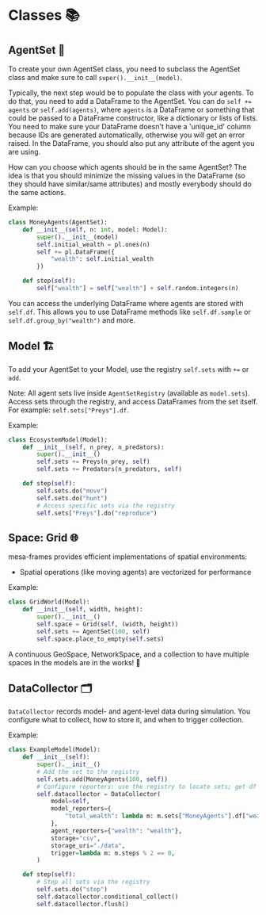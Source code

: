 # Classes 📚

## AgentSet 👥

To create your own AgentSet class, you need to subclass the AgentSet class and make sure to call `super().__init__(model)`.

Typically, the next step would be to populate the class with your agents. To do that, you need to add a DataFrame to the AgentSet. You can do `self += agents` or `self.add(agents)`, where `agents` is a DataFrame or something that could be passed to a DataFrame constructor, like a dictionary or lists of lists. You need to make sure your DataFrame doesn't have a 'unique_id' column because IDs are generated automatically, otherwise you will get an error raised. In the DataFrame, you should also put any attribute of the agent you are using.

How can you choose which agents should be in the same AgentSet? The idea is that you should minimize the missing values in the DataFrame (so they should have similar/same attributes) and mostly everybody should do the same actions.

Example:

```python
class MoneyAgents(AgentSet):
    def __init__(self, n: int, model: Model):
        super().__init__(model)
        self.initial_wealth = pl.ones(n)
        self += pl.DataFrame({
            "wealth": self.initial_wealth
        })

    def step(self):
        self["wealth"] = self["wealth"] + self.random.integers(n)
```

You can access the underlying DataFrame where agents are stored with `self.df`. This allows you to use DataFrame methods like `self.df.sample` or `self.df.group_by("wealth")` and more.

## Model 🏗️

To add your AgentSet to your Model, use the registry `self.sets` with `+=` or `add`.

Note: All agent sets live inside `AgentSetRegistry` (available as `model.sets`). Access sets through the registry, and access DataFrames from the set itself. For example: `self.sets["Preys"].df`.

Example:

```python
class EcosystemModel(Model):
    def __init__(self, n_prey, n_predators):
        super().__init__()
        self.sets += Preys(n_prey, self)
        self.sets += Predators(n_predators, self)

    def step(self):
        self.sets.do("move")
        self.sets.do("hunt")
        # Access specific sets via the registry
        self.sets["Preys"].do("reproduce")
```

## Space: Grid 🌐

mesa-frames provides efficient implementations of spatial environments:

- Spatial operations (like moving agents) are vectorized for performance

Example:

```python
class GridWorld(Model):
    def __init__(self, width, height):
        super().__init__()
        self.space = Grid(self, (width, height))
        self.sets += AgentSet(100, self)
        self.space.place_to_empty(self.sets)
```

A continuous GeoSpace, NetworkSpace, and a collection to have multiple spaces in the models are in the works! 🚧

## DataCollector 🗂️

`DataCollector` records model- and agent-level data during simulation.
You configure what to collect, how to store it, and when to trigger collection.

Example:

```python
class ExampleModel(Model):
    def __init__(self):
        super().__init__()
        # Add the set to the registry
        self.sets.add(MoneyAgents(100, self))
        # Configure reporters: use the registry to locate sets; get df from the set
        self.datacollector = DataCollector(
            model=self,
            model_reporters={
                "total_wealth": lambda m: m.sets["MoneyAgents"].df["wealth"].sum(),
            },
            agent_reporters={"wealth": "wealth"},
            storage="csv",
            storage_uri="./data",
            trigger=lambda m: m.steps % 2 == 0,
        )

    def step(self):
        # Step all sets via the registry
        self.sets.do("step")
        self.datacollector.conditional_collect()
        self.datacollector.flush()
```
